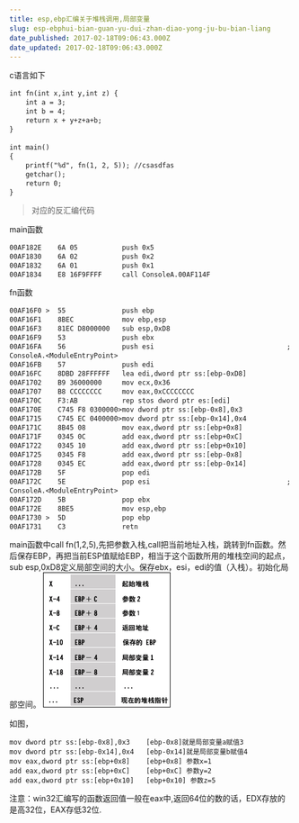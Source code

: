 ```yaml
---
title: esp,ebp汇编关于堆栈调用,局部变量
slug: esp-ebphui-bian-guan-yu-dui-zhan-diao-yong-ju-bu-bian-liang
date_published: 2017-02-18T09:06:43.000Z
date_updated: 2017-02-18T09:06:43.000Z
---
```


c语言如下

    int fn(int x,int y,int z) {
    	int a = 3;
    	int b = 4;
    	return x + y+z+a+b;
    }
    
    int main()
    {
    	printf("%d", fn(1, 2, 5)); //csasdfas
    	getchar();
        return 0;
    }
    
    

> 对应的反汇编代码

main函数

    00AF182E    6A 05           push 0x5
    00AF1830    6A 02           push 0x2
    00AF1832    6A 01           push 0x1
    00AF1834    E8 16F9FFFF     call ConsoleA.00AF114F
    

fn函数

    00AF16F0 >  55              push ebp
    00AF16F1    8BEC            mov ebp,esp
    00AF16F3    81EC D8000000   sub esp,0xD8
    00AF16F9    53              push ebx
    00AF16FA    56              push esi                                 ; ConsoleA.<ModuleEntryPoint>
    00AF16FB    57              push edi
    00AF16FC    8DBD 28FFFFFF   lea edi,dword ptr ss:[ebp-0xD8]
    00AF1702    B9 36000000     mov ecx,0x36
    00AF1707    B8 CCCCCCCC     mov eax,0xCCCCCCCC
    00AF170C    F3:AB           rep stos dword ptr es:[edi]
    00AF170E    C745 F8 0300000>mov dword ptr ss:[ebp-0x8],0x3
    00AF1715    C745 EC 0400000>mov dword ptr ss:[ebp-0x14],0x4
    00AF171C    8B45 08         mov eax,dword ptr ss:[ebp+0x8]
    00AF171F    0345 0C         add eax,dword ptr ss:[ebp+0xC]
    00AF1722    0345 10         add eax,dword ptr ss:[ebp+0x10]
    00AF1725    0345 F8         add eax,dword ptr ss:[ebp-0x8]
    00AF1728    0345 EC         add eax,dword ptr ss:[ebp-0x14]
    00AF172B    5F              pop edi
    00AF172C    5E              pop esi                                  ; ConsoleA.<ModuleEntryPoint>
    00AF172D    5B              pop ebx
    00AF172E    8BE5            mov esp,ebp
    00AF1730 >  5D              pop ebp
    00AF1731    C3              retn
    

main函数中call fn(1,2,5),先把参数入栈,call把当前地址入栈，跳转到fn函数。然后保存EBP，再把当前ESP值赋给EBP，相当于这个函数所用的堆栈空间的起点，sub esp,0xD8定义局部空间的大小。保存ebx，esi，edi的值（入栈）。初始化局部空间。
![](/source/images/2017/02/2012081414392956.gif)

如图，

    mov dword ptr ss:[ebp-0x8],0x3    [ebp-0x8]就是局部变量a赋值3
    mov dword ptr ss:[ebp-0x14],0x4   [ebp-0x14]就是局部变量b赋值4
    mov eax,dword ptr ss:[ebp+0x8]    [ebp+0x8] 参数x=1
    add eax,dword ptr ss:[ebp+0xC]    [ebp+0xC] 参数y=2
    add eax,dword ptr ss:[ebp+0x10]   [ebp+0x10] 参数z=5
    

注意：win32汇编写的函数返回值一般在eax中,返回64位的数的话，EDX存放的是高32位，EAX存低32位.
